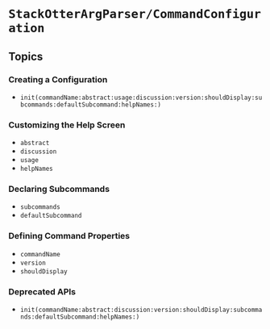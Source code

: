 # ``StackOtterArgParser/CommandConfiguration``

## Topics

### Creating a Configuration

- ``init(commandName:abstract:usage:discussion:version:shouldDisplay:subcommands:defaultSubcommand:helpNames:)``

### Customizing the Help Screen

- ``abstract``
- ``discussion``
- ``usage``
- ``helpNames``

### Declaring Subcommands

- ``subcommands``
- ``defaultSubcommand``

### Defining Command Properties

- ``commandName``
- ``version``
- ``shouldDisplay``

### Deprecated APIs

- ``init(commandName:abstract:discussion:version:shouldDisplay:subcommands:defaultSubcommand:helpNames:)``

